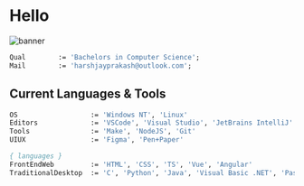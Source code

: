 # Hello

<picture>
  <source media="(prefers-color-scheme: dark)" srcset="./docs/gh-greeting-dark-raster.png">
  <source media="(prefers-color-scheme: light)" srcset="./docs/gh-greeting-light-raster.png">
  <img alt="banner" src="./docs/gh-greeting-light-raster.png">
</picture>

```pas
Qual        := 'Bachelors in Computer Science';
Mail        := 'harshjayprakash@outlook.com';
```

## Current Languages & Tools

```pas
OS                  := 'Windows NT', 'Linux'
Editors             := 'VSCode', 'Visual Studio', 'JetBrains IntelliJ'
Tools               := 'Make', 'NodeJS', 'Git'
UIUX                := 'Figma', 'Pen+Paper'

{ languages }
FrontEndWeb         := 'HTML', 'CSS', 'TS', 'Vue', 'Angular'
TraditionalDesktop  := 'C', 'Python', 'Java', 'Visual Basic .NET', 'Pascal'
```
